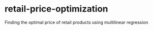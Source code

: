 # retail-price-optimization
Finding the optimal price of retail products using multilinear regression
